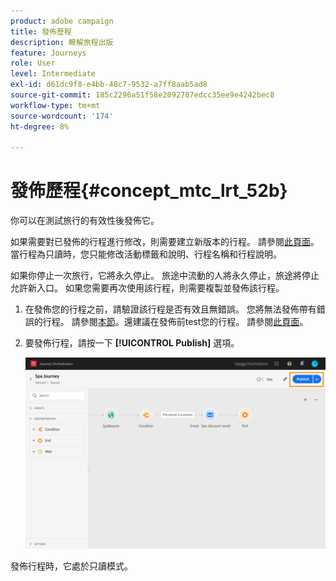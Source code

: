 ```yaml
---
product: adobe campaign
title: 發佈歷程
description: 瞭解旅程出版
feature: Journeys
role: User
level: Intermediate
exl-id: d61dc9f8-e4bb-48c7-9532-a7ff8aab5ad8
source-git-commit: 185c2296a51f58e2092787edcc35ee9e4242bec8
workflow-type: tm+mt
source-wordcount: '174'
ht-degree: 8%

---
```


# 發佈歷程{#concept_mtc_lrt_52b}

你可以在測試旅行的有效性後發佈它。

如果需要對已發佈的行程進行修改，則需要建立新版本的行程。 請參閱[此頁面](../building-journeys/journey-versions.md)。當行程為只讀時，您只能修改活動標籤和說明、行程名稱和行程說明。

如果你停止一次旅行，它將永久停止。 旅途中流動的人將永久停止，旅途將停止允許新入口。 如果您需要再次使用該行程，則需要複製並發佈該行程。

1. 在發佈您的行程之前，請驗證該行程是否有效且無錯誤。 您將無法發佈帶有錯誤的行程。 請參閱[本節](../about/troubleshooting.md#section_h3q_kqk_fhb)。還建議在發佈前test您的行程。 請參閱[此頁面](../building-journeys/testing-the-journey.md)。
1. 要發佈行程，請按一下 **[!UICONTROL Publish]** 選項。

   ![](../assets/journeyuc1_18.png)

發佈行程時，它處於只讀模式。
